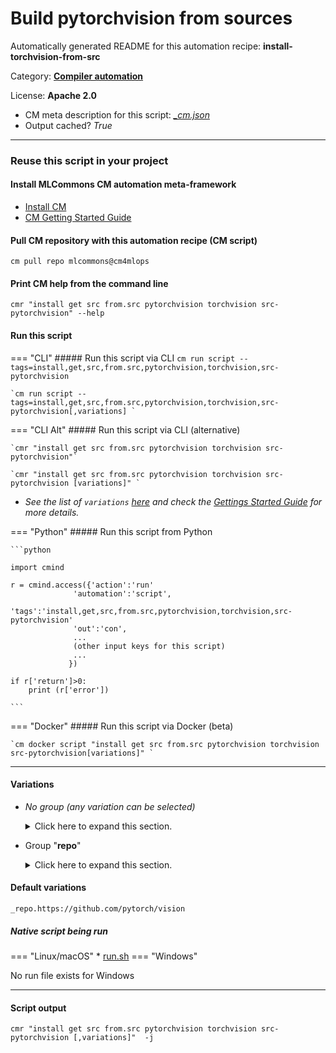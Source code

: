 # Build pytorchvision from sources
Automatically generated README for this automation recipe: **install-torchvision-from-src**

Category: **[Compiler automation](..)**

License: **Apache 2.0**


* CM meta description for this script: *[_cm.json](https://github.com/mlcommons/cm4mlops/tree/main/script/install-torchvision-from-src/_cm.json)*
* Output cached? *True*

---
### Reuse this script in your project

#### Install MLCommons CM automation meta-framework

* [Install CM](https://docs.mlcommons.org/ck/install)
* [CM Getting Started Guide](https://docs.mlcommons.org/ck/getting-started/)

#### Pull CM repository with this automation recipe (CM script)

```cm pull repo mlcommons@cm4mlops```

#### Print CM help from the command line

````cmr "install get src from.src pytorchvision torchvision src-pytorchvision" --help````

#### Run this script

=== "CLI"
    ##### Run this script via CLI
    `cm run script --tags=install,get,src,from.src,pytorchvision,torchvision,src-pytorchvision`

    `cm run script --tags=install,get,src,from.src,pytorchvision,torchvision,src-pytorchvision[,variations] `

=== "CLI Alt"
    ##### Run this script via CLI (alternative)

    `cmr "install get src from.src pytorchvision torchvision src-pytorchvision"`

    `cmr "install get src from.src pytorchvision torchvision src-pytorchvision [variations]" `


* *See the list of `variations` [here](#variations) and check the [Gettings Started Guide](https://github.com/mlcommons/ck/blob/dev/docs/getting-started.md) for more details.*

=== "Python"
    ##### Run this script from Python


    ```python

    import cmind

    r = cmind.access({'action':'run'
                  'automation':'script',
                  'tags':'install,get,src,from.src,pytorchvision,torchvision,src-pytorchvision'
                  'out':'con',
                  ...
                  (other input keys for this script)
                  ...
                 })

    if r['return']>0:
        print (r['error'])

    ```


=== "Docker"
    ##### Run this script via Docker (beta)

    `cm docker script "install get src from.src pytorchvision torchvision src-pytorchvision[variations]" `

___


#### Variations

  * *No group (any variation can be selected)*
    <details>
    <summary>Click here to expand this section.</summary>

    * `_branch.#`
      - Environment variables:
        - *CM_GIT_CHECKOUT*: `#`
      - Workflow:
    * `_cuda`
      - Environment variables:
        - *CUDA_HOME*: `<<<CM_CUDA_INSTALLED_PATH>>>`
        - *CUDA_NVCC_EXECUTABLE*: `<<<CM_NVCC_BIN_WITH_PATH>>>`
        - *CUDNN_INCLUDE_PATH*: `<<<CM_CUDA_PATH_INCLUDE_CUDNN>>>`
        - *CUDNN_LIBRARY_PATH*: `<<<CM_CUDA_PATH_LIB_CUDNN>>>`
        - *USE_CUDA*: `1`
        - *USE_CUDNN*: `1`
        - *TORCH_CUDA_ARCH_LIST*: `Ampere Ada Hopper`
        - *TORCH_CXX_FLAGS*: `-D_GLIBCXX_USE_CXX11_ABI=1`
      - Workflow:
        1. ***Read "deps" on other CM scripts***
           * get,cuda,_cudnn
             * CM names: `--adr.['cuda']...`
             - CM script: [get-cuda](https://github.com/mlcommons/cm4mlops/tree/master/script/get-cuda)
    * `_for-nvidia-mlperf-inference-v3.1`
      - Workflow:
        1. ***Read "deps" on other CM scripts***
           * install,pytorch,from.src,_for-nvidia-mlperf-inference-v3.1
             - CM script: [install-pytorch-from-src](https://github.com/mlcommons/cm4mlops/tree/master/script/install-pytorch-from-src)
    * `_for-nvidia-mlperf-inference-v4.0`
      - Workflow:
        1. ***Read "deps" on other CM scripts***
           * install,pytorch,from.src,_for-nvidia-mlperf-inference-v4.0
             - CM script: [install-pytorch-from-src](https://github.com/mlcommons/cm4mlops/tree/master/script/install-pytorch-from-src)
    * `_sha.#`
      - Environment variables:
        - *CM_GIT_CHECKOUT_SHA*: `#`
      - Workflow:
    * `_tag.#`
      - Environment variables:
        - *CM_GIT_CHECKOUT_TAG*: `#`
      - Workflow:

    </details>


  * Group "**repo**"
    <details>
    <summary>Click here to expand this section.</summary>

    * `_repo.#`
      - Environment variables:
        - *CM_GIT_URL*: `#`
      - Workflow:
    * **`_repo.https://github.com/pytorch/vision`** (default)
      - Environment variables:
        - *CM_GIT_URL*: `https://github.com/pytorch/vision`
      - Workflow:

    </details>


#### Default variations

`_repo.https://github.com/pytorch/vision`

##### Native script being run
=== "Linux/macOS"
     * [run.sh](https://github.com/mlcommons/cm4mlops/tree/main/script/install-torchvision-from-src/run.sh)
=== "Windows"

No run file exists for Windows
___
#### Script output
`cmr "install get src from.src pytorchvision torchvision src-pytorchvision [,variations]"  -j`